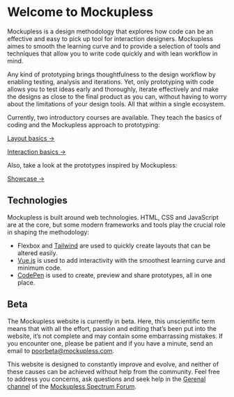 # Welcome to Mockupless

Mockupless is a design methodology that explores how code can be an effective and easy to pick up tool for interaction designers. Mockupless aimes to smooth the learning curve and to provide a selection of tools and techniques that allow you to write code quickly and with lean workflow in mind.

Any kind of prototyping brings thoughtfulness to the design workflow by enabling testing, analysis and iterations. Yet, only prototyping with code allows you to test ideas early and thoroughly, iterate effectively and make the designs as close to the final product as you can, without having to worry about the limitations of your design tools. All that within a single ecosystem.

Currently, two introductory courses are available. They teach the basics of coding and the Mockupless approach to prototyping:

[Layout basics →](./../Courses/LayoutBasics/Intro/about.html)

[Interaction basics →](./../Courses/InteractionBasics/)

Also, take a look at the prototypes inspired by Mockupless:

[Showcase →](./../Showcase/course-project.md)

## Technologies

Mockupless is built around web technologies. HTML, CSS and JavaScript are at the core, but some modern frameworks and tools play the crucial role in shaping the methodology:

- Flexbox and [Tailwind](https://tailwindcss.com/) are used to quickly create layouts that can be altered easily.
- [Vue.js](https://vuejs.org/) is used to add interactivity with the smoothest learning curve and minimum code.
- [CodePen](https://codepen.io/) is used to create, preview and share prototypes, all in one place.

## Beta

The Mockupless website is currently in beta. Here, this unscientific term means that with all the effort, passion and editing that’s been put into the website, it’s not complete and may contain some embarrassing mistakes. If you encounter one, please be patient and if you have a minute, send an email to [poorbeta@mockupless.com](poorbeta@mockupless.com).

This website is designed to constantly improve and evolve, and neither of these causes can be achieved without help from the community. Feel free to address you concerns, ask questions and seek help in the [Gerenal channel](https://spectrum.chat/mockupless/general) of the [Mockupless Spectrum Forum](https://spectrum.chat/mockupless).